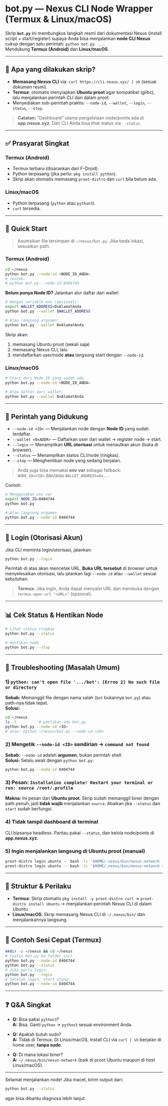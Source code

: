 # bot.py — Nexus CLI Node Wrapper (Termux & Linux/macOS)

Skrip **`bot.py`** ini membungkus langkah resmi dari dokumentasi Nexus (install script + start/register) supaya Anda bisa menjalankan **node CLI Nexus** cukup dengan satu perintah: `python bot.py ...`.  
Mendukung **Termux (Android)** dan **Linux/macOS**.

---

## 🔧 Apa yang dilakukan skrip?
- **Memasang Nexus CLI** via: `curl https://cli.nexus.xyz/ | sh` (sesuai dokumen resmi).
- **Termux**: otomatis menyiapkan **Ubuntu proot** agar kompatibel (glibc), lalu menjalankan perintah CLI dari dalam proot.
- Menyediakan sub-perintah praktis: `--node-id`, `--wallet`, `--login`, `--status`, `--stop`.

> **Catatan:** “Dashboard” utama pengelolaan node/points ada di **app.nexus.xyz**. Dari CLI Anda bisa lihat status via `--status`.

---

## ✅ Prasyarat Singkat
### Termux (Android)
- Termux terbaru (disarankan dari F-Droid).
- Python terpasang (jika perlu: `pkg install python`).
- Skrip akan otomatis memasang `proot-distro` dan `curl` bila belum ada.

### Linux/macOS
- Python terpasang (`python` atau `python3`).
- `curl` tersedia.

---

## 🚀 Quick Start

> Asumsikan file tersimpan di `~/nexus/bot.py`. Jika beda lokasi, sesuaikan path.

### Termux (Android)
```bash
cd ~/nexus
python bot.py --node-id <NODE_ID_ANDA>
# contoh:
# python bot.py --node-id 8404744
```

**Belum punya Node ID?** Jalankan alur daftar dari wallet:
```bash
# Dengan variable env (opsional):
export WALLET_ADDRESS=0xAlamatAnda
python bot.py --wallet $WALLET_ADDRESS

# Atau langsung argumen:
python bot.py --wallet 0xAlamatAnda
```
Skrip akan:
1) memasang Ubuntu proot (sekali saja)  
2) memasang Nexus CLI, lalu  
3) mendaftarkan user/node **atau** langsung start dengan `--node-id`.

### Linux/macOS
```bash
# Start dari Node ID yang sudah ada
python bot.py --node-id <NODE_ID_ANDA>

# Atau daftar dari wallet:
python bot.py --wallet 0xAlamatAnda
```

---

## 🧭 Perintah yang Didukung
- `--node-id <ID>` — Menjalankan node dengan **Node ID** yang sudah terdaftar.
- `--wallet <0xADDR>` — Daftarkan user dari wallet → register node → start.
- `--login` — Menampilkan **URL otorisasi** untuk menautkan akun (buka di browser).
- `--status` — Menampilkan status CLI/node (ringkas).
- `--stop` — Menghentikan node yang sedang berjalan.

> Anda juga bisa memakai **env var** sebagai fallback:  
> `NODE_ID=<ID>` dan/atau `WALLET_ADDRESS=0x...`

Contoh:
```bash
# Menggunakan env var
export NODE_ID=8404744
python bot.py

# Atau langsung argumen
python bot.py --node-id 8404744
```

---

## 🔐 Login (Otorisasi Akun)
Jika CLI meminta login/otorisasi, jalankan:
```bash
python bot.py --login
```
Perintah di atas akan mencetak URL. **Buka URL tersebut** di browser untuk menyelesaikan otorisasi, lalu jalankan lagi `--node-id` atau `--wallet` sesuai kebutuhan.

> **Termux**: Jika ingin, Anda dapat menyalin URL dan membuka dengan `termux-open-url "<URL>"` (opsional).

---

## 📊 Cek Status & Hentikan Node
```bash
# Lihat status ringkas
python bot.py --status

# Hentikan node
python bot.py --stop
```

---

## 🧰 Troubleshooting (Masalah Umum)

### 1) `python: can't open file '.../bot': [Errno 2] No such file or directory`
**Sebab:** Memanggil file dengan nama salah (`bot` bukannya `bot.py`) atau path-nya tidak tepat.  
**Solusi:**
```bash
cd ~/nexus
ls -l          # pastikan ada bot.py
python bot.py --node-id <ID>
# atau: python ~/nexus/bot.py --node-id <ID>
```

### 2) Mengetik `--node-id <ID>` sendirian → `command not found`
**Sebab:** `--node-id` adalah **argumen**, bukan perintah shell.  
**Solusi:** Selalu awali dengan `python bot.py`:
```bash
python bot.py --node-id 8404744
```

### 3) Pesan: `Installation complete! Restart your terminal or run: source /root/.profile`
**Makna:** Ini pesan dari **Ubuntu proot**. Skrip sudah memanggil biner dengan path penuh, jadi **tidak wajib** menjalankan `source`. Abaikan jika `--status` dan `start` sudah berfungsi.

### 4) Tidak tampil dashboard di terminal
CLI biasanya headless. Pantau pakai `--status`, dan kelola node/points di **app.nexus.xyz**.

### 5) Ingin menjalankan langsung di Ubuntu proot (manual)
```bash
proot-distro login ubuntu -- bash -lc '$HOME/.nexus/bin/nexus-network --version'
proot-distro login ubuntu -- bash -lc '$HOME/.nexus/bin/nexus-network start --node-id <ID>'
```

---

## 📁 Struktur & Perilaku
- **Termux**: Skrip otomatis `pkg install -y proot-distro curl` → `proot-distro install ubuntu` → menjalankan perintah Nexus CLI di dalam Ubuntu.
- **Linux/macOS**: Skrip memasang Nexus CLI di `~/.nexus/bin/` dan menjalankannya langsung.

---

## 📝 Contoh Sesi Cepat (Termux)
```bash
mkdir -p ~/nexus && cd ~/nexus
# (salin bot.py ke folder ini)
python bot.py --node-id 8404744
python bot.py --status
# Jika perlu login:
python bot.py --login
# Setelah login, start ulang:
python bot.py --node-id 8404744
```

---

## ❓ Q&A Singkat
- **Q:** Bisa pakai `python3`?  
  **A:** Bisa. Ganti `python` → `python3` sesuai environment Anda.

- **Q:** Apakah butuh sudo?  
  **A:** Tidak di Termux. Di Linux/macOS, install CLI via `curl | sh` berjalan di home user, **tanpa sudo**.

- **Q:** Di mana lokasi biner?  
  **A:** `~/.nexus/bin/nexus-network` (baik di proot Ubuntu maupun di host Linux/macOS).

---

Selamat menjalankan node! Jika macet, kirim output dari:
```bash
python bot.py --status
```
agar bisa dibantu diagnosa lebih lanjut.
